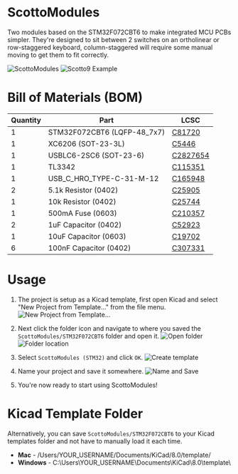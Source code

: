 # ScottoModules

Two modules based on the STM32F072CBT6 to make integrated MCU PCBs simpler. They're designed to sit between 2 switches on an ortholinear or row-staggered keyboard, column-staggered will require some manual moving to get them to fit correctly.

![ScottoModules](https://github.com/joe-scotto/scottokeebs/assets/8194147/c64f8413-679c-4154-bca2-81b5d45da52f)
![Scotto9 Example](https://github.com/joe-scotto/scottokeebs/assets/8194147/ff219794-3ad3-4f89-b94d-071c3be15afd)

# Bill of Materials (BOM)

| Quantity | Part                        | LCSC                                                                               |
| -------- | --------------------------- | ---------------------------------------------------------------------------------- |
| 1        | STM32F072CBT6 (LQFP-48_7x7) | [C81720](https://jlcpcb.com/partdetail/Stmicroelectronics-STM32F072CBT6/C81720)    |
| 1        | XC6206 (SOT-23-3L)          | [C5446](https://jlcpcb.com/partdetail/TorexSemicon-XC6206P332MRG/C5446)            |
| 1        | USBLC6-2SC6 (SOT-23-6)      | [C2827654](https://jlcpcb.com/partdetail/TechPublic-USBLC62SC6/C2827654)           |
| 1        | TL3342                      | [C115351](https://jlcpcb.com/partdetail/Alpsalpine-SKQGABE010/C115351)             |
| 1        | USB_C_HRO_TYPE-C-31-M-12    | [C165948](https://jlcpcb.com/partdetail/Korean_HropartsElec-TYPE_C_31_M12/C165948) |
| 2        | 5.1k Resistor (0402)        | [C25905](https://jlcpcb.com/partdetail/26648-0402WGF5101TCE/C25905)                |
| 1        | 10k Resistor (0402)         | [C25744](https://jlcpcb.com/partdetail/26487-0402WGF1002TCE/C25744)                |
| 1        | 500mA Fuse (0603)           | [C210357](https://jlcpcb.com/partdetail/Bourns-MF_FSMF050X2/C210357)               |
| 2        | 1uF Capacitor (0402)        | [C52923](https://jlcpcb.com/partdetail/53938-CL05A105KA5NQNC/C52923)               |
| 1        | 10uF Capacitor (0603)       | [C19702](https://jlcpcb.com/partdetail/20411-CL10A106KP8NNNC/C19702)               |
| 6        | 100nF Capacitor (0402)      | [C307331](https://jlcpcb.com/partdetail/291005-CL05B104KB54PNC/C307331)            |

# Usage

1. The project is setup as a Kicad template, first open Kicad and select "New Project from Template..." from the file menu.
   ![New Project from Template...](https://github.com/joe-scotto/scottokeebs/assets/8194147/383bd477-ea00-497e-b474-fcde3cfbbf68)

2. Next click the folder icon and navigate to where you saved the `ScottoModules/STM32F072CBT6` folder and open it.
   ![Open folder](https://github.com/joe-scotto/scottokeebs/assets/8194147/5fca81d0-368b-4750-aca6-404c040dafac)
   ![Folder location](https://github.com/joe-scotto/scottokeebs/assets/8194147/e66a78c7-6ee5-496f-b147-3ba9a0db56f5)

3. Select `ScottoModules (STM32)` and click `OK`.
   ![Create template](https://github.com/joe-scotto/scottokeebs/assets/8194147/33a7cf74-bec3-4a9f-a3d7-1a1abb79739a)

4. Name your project and save it somewhere.
   ![Name and Save](https://github.com/joe-scotto/scottokeebs/assets/8194147/72c649a4-fe12-4581-af50-ddb49dd9555b)

5. You're now ready to start using ScottoModules!

# Kicad Template Folder

Alternatively, you can save `ScottoModules/STM32F072CBT6` to your Kicad templates folder and not have to manually load it each time.

-   **Mac** - /Users/YOUR_USERNAME/Documents/KiCad/8.0/template/
-   **Windows** - C:\Users\YOUR_USERNAME\Documents\KiCad\8.0\template\
